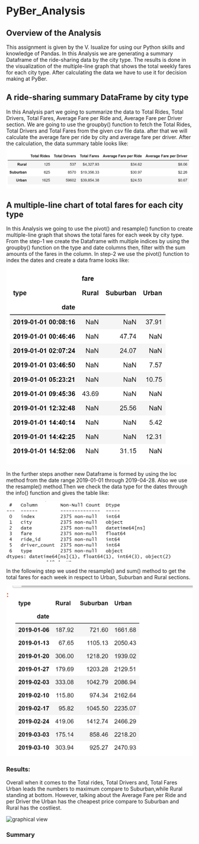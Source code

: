 # PyBer_Analysis
## Overview of the Analysis

  This assignment is given by the V. Isualize for using our Python skills and knowledge of Pandas. In this Analysis we are generating a summary Dataframe of the ride-sharing data by the city type. The results is done in the visualization of the multiple-line graph that shows the total weekly fares for each city type. After calculating the data we have to use it for decision making at PyBer.
  
## A ride-sharing summary DataFrame by city type
  In this Analysis part we going to summarize the data to Total Rides, Total Drivers, Total Fares, Average Fare per Ride and, Average Fare per Driver section. 
  We are going to use the groupby() function to fetch the Total Rides, Total Drivers and Total Fares from the given csv file data. after that we will calculate the average fare per ride by city and average fare per driver. 
  After the calculation, the data summary table looks like: 
![The PyBer Summary](https://github.com/urvish7/PyBer_Analysis/blob/main/Extra%20Pics/pybersummary1.png)
 
 
 ## A multiple-line chart of total fares for each city type 
   In this Analysis we going to use the pivot() and resample() function to create multiple-line graph that shows the total fares for each week by city type.
   From the step-1 we create the Dataframe with multiple indices by using the groupby() function on the type and date columns then, filter with the sum amounts of the fares in the column. In step-2 we use the pivot() function to index the dates and create a data frame looks like: 
 ![pivot function use](https://github.com/urvish7/PyBer_Analysis/blob/main/Extra%20Pics/Pivotfunction.png)

 In the further steps another new Dataframe is formed by using the loc method from the date range 2019-01-01 through 2019-04-28. Also we use the resample() method.Then we check the data type for the dates through the info() function and gives the table like:
 
![info fucntion for date](https://github.com/urvish7/PyBer_Analysis/blob/main/Extra%20Pics/date_info.png)
 
 
In the following step we used the resample() and sum() method to get the total fares for each week in respect to Urban, Suburban and Rural sections.

![the resample function table](https://github.com/urvish7/PyBer_Analysis/blob/main/Extra%20Pics/resample.png) 
 
  
### Results: 
  Overall when it comes to the Total rides, Total Drivers  and, Total Fares Urban leads the numbers to maximum compare to Suburban,while Rural standing at bottom. However, talking about the Average Fare per Ride and per Driver the Urban has the cheapest price compare to Suburban and Rural has the costliest. 
  
![graphical view](https://github.com/urvish7/PyBer_Analysis/tree/main/analysis)

### Summary
